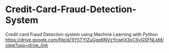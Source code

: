 # Credit-Card-Fraud-Detection-System
Credit card Fraud Detection system using Machine Learning with Python
https://drive.google.com/file/d/1lY5TYIZuGgq6NVzYcwhX3vCSyGSFNLkM/view?usp=drive_link

